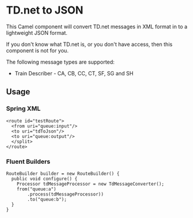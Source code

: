 # TD.net to JSON

This Camel component will convert TD.net messages in XML format in to a lightweight JSON format.

If you don't know what TD.net is, or you don't have access, then this component is not for you.

The following message types are supported:

* Train Describer - CA, CB, CC, CT, SF, SG and SH

## Usage

### Spring XML

    <route id="testRoute">
      <from uri="queue:input"/>
      <to uri="tdToJson"/>
      <to uri="queue:output"/>
      </split>
    </route>

### Fluent Builders

    RouteBuilder builder = new RouteBuilder() {
      public void configure() {
        Processor tdMessageProcessor = new TdMessageConverter();
        from("queue:a")
            .process(tdMessageProcessor))
            .to("queue:b");
      }
    }